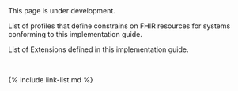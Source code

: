 
<div class="bg-info" markdown="1">
This page is under development.
</div>

List of profiles that define constrains on FHIR resources for systems conforming to this implementation guide.

<!--
|Resource Type|Profile Name|Link to Profile|
|---|---|---|
{: .grid}
-->

List of Extensions defined in this implementation guide.

<br />

{% include link-list.md %}
